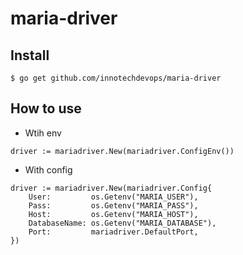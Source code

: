 # maria-driver

## Install

```
$ go get github.com/innotechdevops/maria-driver
```

## How to use

- Wtih env

```golang
driver := mariadriver.New(mariadriver.ConfigEnv())
```

- With config

```golang
driver := mariadriver.New(mariadriver.Config{
    User:         os.Getenv("MARIA_USER"),
    Pass:         os.Getenv("MARIA_PASS"),
    Host:         os.Getenv("MARIA_HOST"),
    DatabaseName: os.Getenv("MARIA_DATABASE"),
    Port:         mariadriver.DefaultPort,
})
```